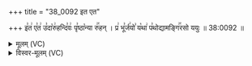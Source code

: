 +++
title = "38_0092 इत एत"

+++
इ꣣त꣢ ए꣣त꣢ उ꣣दा꣡रु꣢हन्दि꣣वः꣢ पृ꣣ष्ठा꣡न्या रु꣢꣯हन् । प्र꣢ भू꣣र्ज꣢यो꣣ य꣡था꣢ प꣣थोद्यामङ्गि꣢꣯रसो ययुः ॥ 38:0092 ॥

<details><summary>मूलम् (VC)</summary>

इ꣣त꣢ ए꣣त꣢ उ꣣दा꣡रु꣢हन्दि꣣वः꣢ पृ꣣ष्ठा꣡न्या रु꣢꣯हन् । प्र꣢ भू꣣र्ज꣢यो꣣ य꣡था꣢ प꣣थो꣡द्यामङ्गि꣢꣯रसो ययुः ॥९२
</details>

<details><summary>विस्वर-मूलम् (VC)</summary>

इत एत उदारुहन्दिवः पृष्ठान्या रुहन् । प्र भूर्जयो यथा पथोद्यामङ्गिरसो ययुः ॥९२
</details>